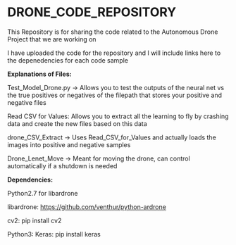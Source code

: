 # DRONE_CODE_REPOSITORY

This Repository is for sharing the code related to the Autonomous Drone Project that we are working on 

I have uploaded the code for the repository and I will include links here to the depenedencies for each code sample

**Explanations of Files:** 

Test_Model_Drone.py -> Allows you to test the outputs of the neural net vs the true positives or negatives of the filepath that stores your positive and negative files

Read CSV for Values: Allows you to extract all the learning to fly by crashing data and create the new files based on this data

drone_CSV_Extract -> Uses Read_CSV_for_Values and actually loads the images into positive and negative samples

Drone_Lenet_Move -> Meant for moving the drone, can control automatically if a shutdown is needed


**Dependencies:**

Python2.7 for libardrone

libardrone: https://github.com/venthur/python-ardrone

cv2: pip install cv2

Python3:
Keras: pip install keras







